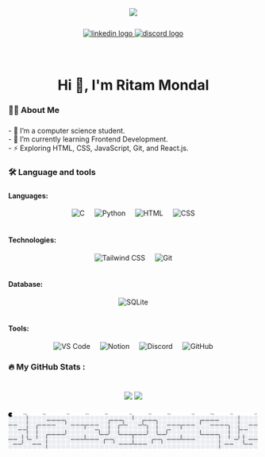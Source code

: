 <div align="center">
  <img height="150" src="https://media.giphy.com/media/M9gbBd9nbDrOTu1Mqx/giphy.gif"  />
</div>

###

<div align="center">
  <a href="https://www.linkedin.com/in/ritam-mondal-677944322/" target="_blank">
    <img src="https://img.shields.io/static/v1?message=LinkedIn&logo=linkedin&label=&color=0077B5&logoColor=white&labelColor=&style=for-the-badge" height="25" alt="linkedin logo"  />
  </a>
  <a href="bengali_hacker" target="_blank">
    <img src="https://img.shields.io/static/v1?message=Discord&logo=discord&label=&color=7289DA&logoColor=white&labelColor=&style=for-the-badge" height="25" alt="discord logo"  />
  </a>
</div>

###

<br clear="both">

<h1 align="center">Hi 👋, I'm Ritam Mondal</h1>

###

<h3 align="left">👩‍💻  About Me</h3>

###

<p align="left">- 🔭 I’m a computer science student.<br>- 🌱 I’m currently learning Frontend Development.<br>- ⚡ Exploring HTML, CSS, JavaScript, Git, and React.js. </p>

###

<h3 align="left">🛠 Language and tools</h3>

###

<!-- Languages -->
<h4 align="left">Languages:</h4>
<div align="center">
  <img src="https://skillicons.dev/icons?i=c" height="40" alt="C" />
  <img width="12" />
  <img src="https://skillicons.dev/icons?i=py" height="40" alt="Python" />
  <img width="12" />
  <img src="https://skillicons.dev/icons?i=html" height="40" alt="HTML" />
  <img width="12" />
  <img src="https://skillicons.dev/icons?i=css" height="40" alt="CSS" />
</div>

<br/>

<!-- Technologies -->
<h4 align="left">Technologies:</h4>
<div align="center">
  <img src="https://skillicons.dev/icons?i=tailwind" height="40" alt="Tailwind CSS" />
  <img width="12" />
  <img src="https://skillicons.dev/icons?i=git" height="40" alt="Git" />
</div>

<br/>

<!-- Database -->
<h4 align="left">Database:</h4>
<div align="center">
  <img src="https://skillicons.dev/icons?i=sqlite" height="40" alt="SQLite" />
</div>

<br/>

<!-- Tools -->
<h4 align="left">Tools:</h4>
<div align="center">
  <img src="https://skillicons.dev/icons?i=vscode" height="40" alt="VS Code" />
  <img width="12" />
  <img src="https://skillicons.dev/icons?i=notion" height="40" alt="Notion" />
  <img width="12" />
  <img src="https://skillicons.dev/icons?i=discord" height="40" alt="Discord" />
  <img width="12" />
  <img src="https://skillicons.dev/icons?i=github" height="40" alt="GitHub" />
</div>

###

<h3 align="left">🔥   My GitHub Stats :</h3>

###

<br clear="both">

<div align="center">
 <img src="https://github-readme-stats.vercel.app/api?username=MrBengaliHacker&show_icons=true&include_all_commits=true&count_private=true&theme=radical&hide_border=false" height="250" />
<img src="https://git-hub-streak-stats.vercel.app?user=MrBengaliHacker&theme=radical" height="250" />


###

<picture>
  <source media="(prefers-color-scheme: dark)" srcset="https://raw.githubusercontent.com/bengalihacker/bengalihacker/output/pacman-contribution-graph-dark.svg">
  <source media="(prefers-color-scheme: light)" srcset="https://raw.githubusercontent.com/bengalihacker/bengalihacker/output/pacman-contribution-graph.svg">
  <img alt="pacman contribution graph" src="https://raw.githubusercontent.com/bengalihacker/bengalihacker/output/pacman-contribution-graph.svg">
</picture>

###
